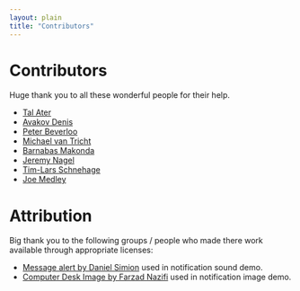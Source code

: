 ```yaml
---
layout: plain
title: "Contributors"
---
```

# Contributors

Huge thank you to all these wonderful people for their help.

- [Tal Ater](https://talater.com)
- [Avakov Denis](https://github.com/Den3er)
- [Peter Beverloo](http://peter.sh/)
- [Michael van Tricht](https://swordbeta.com/)
- [Barnabas Makonda](https://github.com/MAKOSCAFEE)
- [Jeremy Nagel](https://github.com/jeznag)
- [Tim-Lars Schnehage](https://github.com/Tallon1252)
- [Joe Medley](https://github.com/jpmedley)

# Attribution

Big thank you to the following groups / people who made there work available
through appropriate licenses:

- [Message alert by Daniel Simion](http://soundbible.com/2155-Text-Message-Alert-2.html) used in notification sound demo.
- [Computer Desk Image by Farzad Nazifi](https://unsplash.com/search/phone?photo=p-xSl33Wxyc) used in notification image demo.
